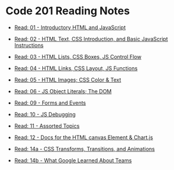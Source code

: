 # Code 201 Reading Notes


-  [Read: 01 - Introductory HTML and JavaScript](https://github.com/MURADALSHORMAN/readme-201d19/blob/main/class01.md)

	
- [Read: 02 - HTML Text, CSS Introduction, and Basic JavaScript Instructions	](https://github.com/MURADALSHORMAN/readme-201d19/blob/main/calss02.md)


	
- [Read: 03 - HTML Lists, CSS Boxes, JS Control Flow](https://github.com/MURADALSHORMAN/reading-notes/blob/main/class02/Read:%2003%20-%20HTML%20Lists_CSS%20Boxes_JS%20Control%20Flow.md)




- [Read: 04 - HTML Links, CSS Layout, JS Functions]()


-  [Read: 05 - HTML Images; CSS Color & Text]()


	

- [Read: 06 - JS Object Literals; The DOM]()



- [Read: 09 - Forms and Events]()



-  [Read: 10 - JS Debugging]()



- [Read: 11 - Assorted Topics]()


- [Read: 12 - Docs for the HTML canvas Element & Chart.js]()




- [Read: 14a - CSS Transforms, Transitions, and Animations]()
- [Read: 14b - What Google Learned About Teams]()



